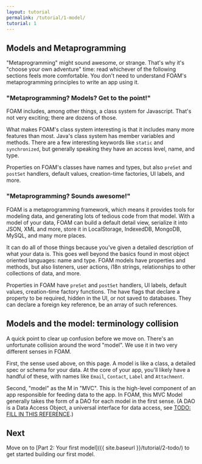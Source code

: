 ```yaml
---
layout: tutorial
permalink: /tutorial/1-model/
tutorial: 1
---
```


## Models and Metaprogramming

"Metaprogramming" might sound awesome, or strange. That's why it's "choose your
own adventure" time: read whichever of the following sections feels more
comfortable. You don't need to understand FOAM's metaprogramming principles to
write an app using it.

### "Metaprogramming? Models? Get to the point!"

FOAM includes, among other things, a class system for Javascript. That's not
very exciting; there are dozens of those.

What makes FOAM's class system interesting is that it includes many more
features than most. Java's class system has member variables and methods. There
are a few interesting keywords like `static` and `synchronized`, but generally
speaking they have an access level, name, and type.

Properties on FOAM's classes have names and types, but also `preSet` and
`postSet` handlers, default values, creation-time factories, UI labels, and
more.

### "Metaprogramming? Sounds awesome!"

FOAM is a metaprogramming framework, which means it provides tools for modeling
data, and generating lots of tedious code from that model. With a model of your
data, FOAM can build a default detail view, serialize it into JSON, XML and
more, store it in LocalStorage, IndexedDB, MongoDB, MySQL, and many more places.

It can do all of those things because you've given a detailed description of
what your data is. This goes well beyond the basics found in most object
oriented languages: name and type. FOAM models have properties and methods, but
also listeners, user actions, i18n strings, relationships to other collections
of data, and more.

Properties in FOAM have `preSet` and `postSet` handlers, UI labels, default
values, creation-time factory functions. The have flags that declare a property
to be required, hidden in the UI, or not saved to databases. They can declare a
foreign key reference, be an array of such references.


## Models and the model: terminology collision

A quick point to clear up confusion before we move on. There's an unfortunate
collision around the word "model". We use it in two very different senses in
FOAM.

First, the sense used above, on this page. A model is like a class, a detailed spec or
schema for your data. At the core of your app, you'll likely have a handful of
these, with names like `Email`, `Contact`, `Label` and `Attachment`.

Second, "model" as the M in "MVC". This is the high-level component of an app
responsible for feeding data to the app. In FOAM, this MVC Model generally takes
the form of a DAO for each model in the first sense. (A DAO is a Data Access
Object, a universal interface for data access, see [TODO: FILL IN THIS REFERENCE]().)

## Next

Move on to [Part 2: Your first model]({{ site.baseurl }}/tutorial/2-todo/) to get
started building our first model.


